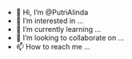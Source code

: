 - 👋 Hi, I’m @PutriAlinda
- 👀 I’m interested in ...
- 🌱 I’m currently learning ...
- 💞️ I’m looking to collaborate on ...
- 📫 How to reach me ...

<!---
PutriAlinda/PutriAlinda is a ✨ special ✨ repository because its `README.md` (this file) appears on your GitHub profile.
You can click the Preview link to take a look at your changes.
--->

